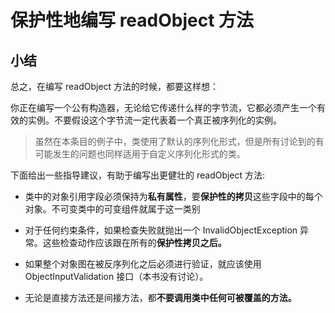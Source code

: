 # 保护性地编写 readObject 方法

## 小结

总之，在编写 readObject 方法的时候，都要这样想：

你正在编写一个公有构造器，无论给它传递什么样的字节流，它都必须产生一个有效的实例。不要假设这个字节流一定代表着一个真正被序列化的实例。

> 虽然在本条目的例子中，类使用了默认的序列化形式，但是所有讨论到的有可能发生的问题也同样适用于自定义序列化形式的类。

下面给出一些指导建议，有助于编写出更健壮的 readObject 方法:

- 类中的对象引用字段必须保持为**私有属性**，要**保护性的拷贝**这些字段中的每个对象。不可变类中的可变组件就属于这一类别

- 对于任何约束条件，如果检查失败就抛出一个 InvalidObjectException 异常。这些检查动作应该跟在所有的**保护性拷贝之后。**

- 如果整个对象图在被反序列化之后必须进行验证，就应该使用 ObjectInputValidation 接口（本书没有讨论）。

- 无论是直接方法还是间接方法，都**不要调用类中任何可被覆盖的方法。**